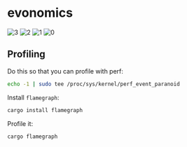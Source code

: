# evonomics

![3](https://evomata.github.io/evonomics/3.png)
![2](https://evomata.github.io/evonomics/2.png)
![1](https://evomata.github.io/evonomics/1.png)
![0](https://evomata.github.io/evonomics/0.png)

## Profiling

Do this so that you can profile with perf:

```bash
echo -1 | sudo tee /proc/sys/kernel/perf_event_paranoid
```

Install `flamegraph`:

```bash
cargo install flamegraph
```

Profile it:

```bash
cargo flamegraph
```
